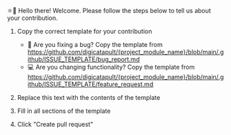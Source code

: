 ⚛👋 Hello there! Welcome. Please follow the steps below to tell us about your contribution.

1. Copy the correct template for your contribution

   - 🐛 Are you fixing a bug? Copy the template from <https://github.com/digicatapult/{project_module_name}/blob/main/.github/ISSUE_TEMPLATE/bug_report.md>
   - 💻 Are you changing functionality? Copy the template from <https://github.com/digicatapult/{project_module_name}/blob/main/.github/ISSUE_TEMPLATE/feature_request.md>

2. Replace this text with the contents of the template
3. Fill in all sections of the template
4. Click "Create pull request"
